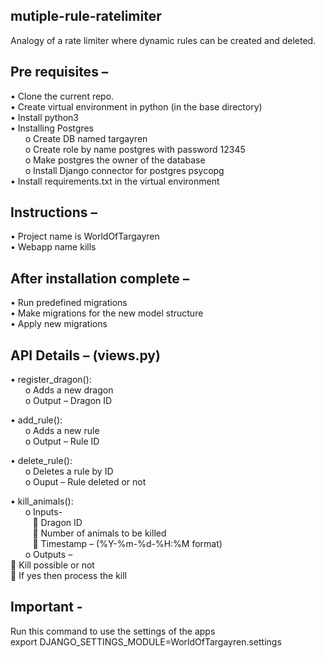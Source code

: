 ## mutiple-rule-ratelimiter
Analogy of a rate limiter where dynamic rules can be created and deleted.  

## Pre requisites –   
  •	Clone the current repo.  
  •	Create virtual environment in python (in the base directory)  
  •	Install python3  
  •	Installing Postgres  
&nbsp;&nbsp;&nbsp;&nbsp;&nbsp;&nbsp;o	Create DB named targayren  
&nbsp;&nbsp;&nbsp;&nbsp;&nbsp;&nbsp;o	Create role by name postgres with password 12345  
&nbsp;&nbsp;&nbsp;&nbsp;&nbsp;&nbsp;o	Make postgres the owner of the database  
&nbsp;&nbsp;&nbsp;&nbsp;&nbsp;&nbsp;o	Install Django connector for postgres psycopg   
  •	Install requirements.txt in the virtual environment  

## Instructions – 
  •	Project name is WorldOfTargayren  
  •	Webapp name kills  

## After installation complete – 
  •	Run predefined migrations  
  •	Make migrations for the new model structure  
  •	Apply new migrations  

## API Details – (views.py)
  •	register_dragon():  
&nbsp;&nbsp;&nbsp;&nbsp;&nbsp;&nbsp;o	Adds a new dragon  
&nbsp;&nbsp;&nbsp;&nbsp;&nbsp;&nbsp;o	Output – Dragon ID  
   
  •	add_rule():  
&nbsp;&nbsp;&nbsp;&nbsp;&nbsp;&nbsp;o	Adds a new rule  
&nbsp;&nbsp;&nbsp;&nbsp;&nbsp;&nbsp;o	Output – Rule ID  
   
  •	delete_rule():  
&nbsp;&nbsp;&nbsp;&nbsp;&nbsp;&nbsp;o	Deletes a rule by ID  
&nbsp;&nbsp;&nbsp;&nbsp;&nbsp;&nbsp;o	Ouput – Rule deleted or not  
    
  •	kill_animals():  
&nbsp;&nbsp;&nbsp;&nbsp;&nbsp;&nbsp;o  Inputs-   
&nbsp;&nbsp;&nbsp;&nbsp;&nbsp;&nbsp;&nbsp;&nbsp;&nbsp;	Dragon ID  
&nbsp;&nbsp;&nbsp;&nbsp;&nbsp;&nbsp;&nbsp;&nbsp;&nbsp;	Number of animals to be killed  
&nbsp;&nbsp;&nbsp;&nbsp;&nbsp;&nbsp;&nbsp;&nbsp;&nbsp;	Timestamp – (%Y-%m-%d-%H:%M format)  
&nbsp;&nbsp;&nbsp;&nbsp;&nbsp;&nbsp;o	Outputs –   
                	Kill possible or not  
                	If yes then process the kill  


## Important -   
Run this command to use the settings of the apps  
export DJANGO_SETTINGS_MODULE=WorldOfTargayren.settings  
